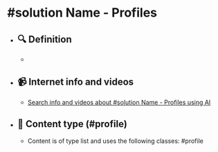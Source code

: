 # #solution Name - Profiles
- ## 🔍 Definition
  - 
- ## 📹 Internet info and videos
  - [Search info and videos about #solution Name - Profiles using AI](https://www.perplexity.ai/search?q=videos+about+Profiles:+
)
- ## 📰 Content type (#profile)
  - Content is of type list and uses the following classes: #profile

